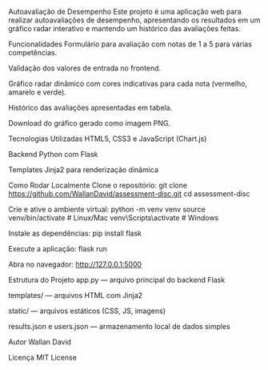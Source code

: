 Autoavaliação de Desempenho
Este projeto é uma aplicação web para realizar autoavaliações de desempenho, apresentando os resultados em um gráfico radar interativo e mantendo um histórico das avaliações feitas.

Funcionalidades
Formulário para avaliação com notas de 1 a 5 para várias competências.

Validação dos valores de entrada no frontend.

Gráfico radar dinâmico com cores indicativas para cada nota (vermelho, amarelo e verde).

Histórico das avaliações apresentadas em tabela.

Download do gráfico gerado como imagem PNG.

Tecnologias Utilizadas
HTML5, CSS3 e JavaScript (Chart.js)

Backend Python com Flask

Templates Jinja2 para renderização dinâmica

Como Rodar Localmente
Clone o repositório:
git clone https://github.com/WallanDavid/assessment-disc.git
cd assessment-disc

Crie e ative o ambiente virtual:
python -m venv venv
source venv/bin/activate # Linux/Mac
venv\Scripts\activate # Windows

Instale as dependências:
pip install flask

Execute a aplicação:
flask run

Abra no navegador:
http://127.0.0.1:5000

Estrutura do Projeto
app.py — arquivo principal do backend Flask

templates/ — arquivos HTML com Jinja2

static/ — arquivos estáticos (CSS, JS, imagens)

results.json e users.json — armazenamento local de dados simples

Autor
Wallan David

Licença
MIT License
